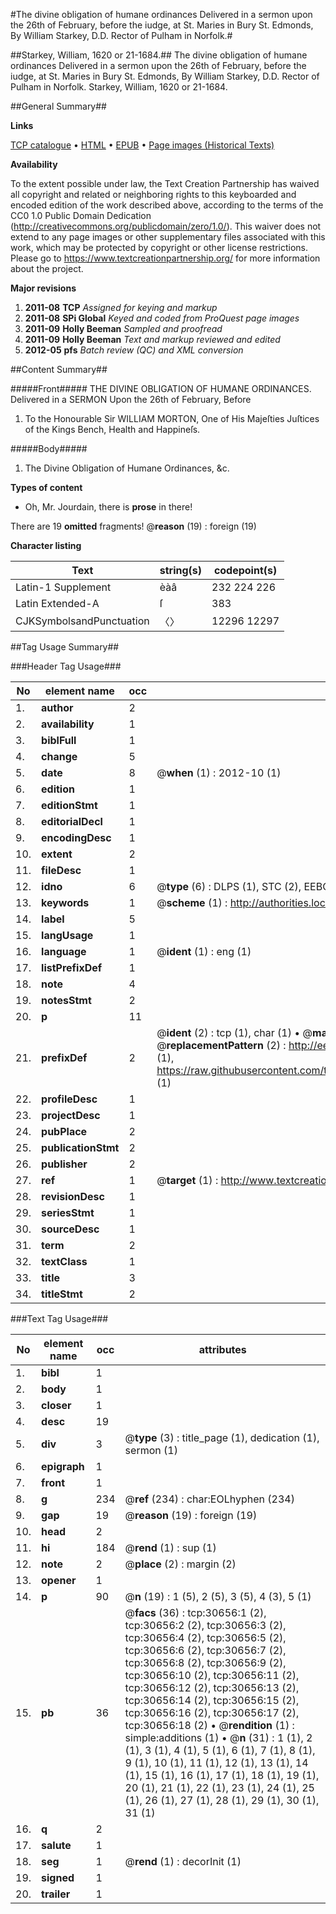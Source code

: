 #The divine obligation of humane ordinances Delivered in a sermon upon the 26th of February, before the iudge, at St. Maries in Bury St. Edmonds, By William Starkey, D.D. Rector of Pulham in Norfolk.#

##Starkey, William, 1620 or 21-1684.##
The divine obligation of humane ordinances Delivered in a sermon upon the 26th of February, before the iudge, at St. Maries in Bury St. Edmonds, By William Starkey, D.D. Rector of Pulham in Norfolk.
Starkey, William, 1620 or 21-1684.

##General Summary##

**Links**

[TCP catalogue](http://www.ota.ox.ac.uk/tcp/)  • 
[HTML](http://tei.it.ox.ac.uk/tcp/Texts-HTML/free/A61/A61335.html)  • 
[EPUB](http://tei.it.ox.ac.uk/tcp/Texts-EPUB/free/A61/A61335.epub) • 
[Page images (Historical Texts)](https://historicaltexts.jisc.ac.uk/eebo-99826259e)

**Availability**

To the extent possible under law, the Text Creation Partnership has waived all copyright and related or neighboring rights to this keyboarded and encoded edition of the work described above, according to the terms of the CC0 1.0 Public Domain Dedication (http://creativecommons.org/publicdomain/zero/1.0/). This waiver does not extend to any page images or other supplementary files associated with this work, which may be protected by copyright or other license restrictions. Please go to https://www.textcreationpartnership.org/ for more information about the project.

**Major revisions**

1. __2011-08__ __TCP__ *Assigned for keying and markup*
1. __2011-08__ __SPi Global__ *Keyed and coded from ProQuest page images*
1. __2011-09__ __Holly Beeman__ *Sampled and proofread*
1. __2011-09__ __Holly Beeman__ *Text and markup reviewed and edited*
1. __2012-05__ __pfs__ *Batch review (QC) and XML conversion*

##Content Summary##

#####Front#####
THE DIVINE OBLIGATION OF HUMANE ORDINANCES. Delivered in a SERMON Upon the 26th of February, Before 
1. To the Honourable Sir WILLIAM MORTON, One of His Majeſties Juſtices of the Kings Bench, Health and Happineſs.

#####Body#####

1. The Divine Obligation of Humane Ordinances, &c.

**Types of content**

  * Oh, Mr. Jourdain, there is **prose** in there!

There are 19 **omitted** fragments! 
 @__reason__ (19) : foreign (19)

**Character listing**


|Text|string(s)|codepoint(s)|
|---|---|---|
|Latin-1 Supplement|èàâ|232 224 226|
|Latin Extended-A|ſ|383|
|CJKSymbolsandPunctuation|〈〉|12296 12297|

##Tag Usage Summary##

###Header Tag Usage###

|No|element name|occ|attributes|
|---|---|---|---|
|1.|__author__|2||
|2.|__availability__|1||
|3.|__biblFull__|1||
|4.|__change__|5||
|5.|__date__|8| @__when__ (1) : 2012-10 (1)|
|6.|__edition__|1||
|7.|__editionStmt__|1||
|8.|__editorialDecl__|1||
|9.|__encodingDesc__|1||
|10.|__extent__|2||
|11.|__fileDesc__|1||
|12.|__idno__|6| @__type__ (6) : DLPS (1), STC (2), EEBO-CITATION (1), PROQUEST (1), VID (1)|
|13.|__keywords__|1| @__scheme__ (1) : http://authorities.loc.gov/ (1)|
|14.|__label__|5||
|15.|__langUsage__|1||
|16.|__language__|1| @__ident__ (1) : eng (1)|
|17.|__listPrefixDef__|1||
|18.|__note__|4||
|19.|__notesStmt__|2||
|20.|__p__|11||
|21.|__prefixDef__|2| @__ident__ (2) : tcp (1), char (1)  •  @__matchPattern__ (2) : ([0-9\-]+):([0-9IVX]+) (1), (.+) (1)  •  @__replacementPattern__ (2) : http://eebo.chadwyck.com/downloadtiff?vid=$1&page=$2 (1), https://raw.githubusercontent.com/textcreationpartnership/Texts/master/tcpchars.xml#$1 (1)|
|22.|__profileDesc__|1||
|23.|__projectDesc__|1||
|24.|__pubPlace__|2||
|25.|__publicationStmt__|2||
|26.|__publisher__|2||
|27.|__ref__|1| @__target__ (1) : http://www.textcreationpartnership.org/docs/. (1)|
|28.|__revisionDesc__|1||
|29.|__seriesStmt__|1||
|30.|__sourceDesc__|1||
|31.|__term__|2||
|32.|__textClass__|1||
|33.|__title__|3||
|34.|__titleStmt__|2||


###Text Tag Usage###

|No|element name|occ|attributes|
|---|---|---|---|
|1.|__bibl__|1||
|2.|__body__|1||
|3.|__closer__|1||
|4.|__desc__|19||
|5.|__div__|3| @__type__ (3) : title_page (1), dedication (1), sermon (1)|
|6.|__epigraph__|1||
|7.|__front__|1||
|8.|__g__|234| @__ref__ (234) : char:EOLhyphen (234)|
|9.|__gap__|19| @__reason__ (19) : foreign (19)|
|10.|__head__|2||
|11.|__hi__|184| @__rend__ (1) : sup (1)|
|12.|__note__|2| @__place__ (2) : margin (2)|
|13.|__opener__|1||
|14.|__p__|90| @__n__ (19) : 1 (5), 2 (5), 3 (5), 4 (3), 5 (1)|
|15.|__pb__|36| @__facs__ (36) : tcp:30656:1 (2), tcp:30656:2 (2), tcp:30656:3 (2), tcp:30656:4 (2), tcp:30656:5 (2), tcp:30656:6 (2), tcp:30656:7 (2), tcp:30656:8 (2), tcp:30656:9 (2), tcp:30656:10 (2), tcp:30656:11 (2), tcp:30656:12 (2), tcp:30656:13 (2), tcp:30656:14 (2), tcp:30656:15 (2), tcp:30656:16 (2), tcp:30656:17 (2), tcp:30656:18 (2)  •  @__rendition__ (1) : simple:additions (1)  •  @__n__ (31) : 1 (1), 2 (1), 3 (1), 4 (1), 5 (1), 6 (1), 7 (1), 8 (1), 9 (1), 10 (1), 11 (1), 12 (1), 13 (1), 14 (1), 15 (1), 16 (1), 17 (1), 18 (1), 19 (1), 20 (1), 21 (1), 22 (1), 23 (1), 24 (1), 25 (1), 26 (1), 27 (1), 28 (1), 29 (1), 30 (1), 31 (1)|
|16.|__q__|2||
|17.|__salute__|1||
|18.|__seg__|1| @__rend__ (1) : decorInit (1)|
|19.|__signed__|1||
|20.|__trailer__|1||

